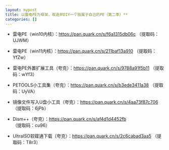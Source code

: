 ```yaml
---
layout: mypost
title: 以雷电PE为框架，改造并DIY一个独属于自己的PE（第二季）**
categories: []
---
```


- 雷电PE（win10内核）：<https://pan.quark.cn/s/f6a1315db06c> （提取码：UJWM）

- 雷电PE（win11内核）：<https://pan.quark.cn/s/211baf13a910> （提取码：YfZw）

- 雷电PE外置扩展工具（夸克）：<https://pan.quark.cn/s/9788a91f5b11> （提取码：wYf3）

- PETOOLS小工具集（夸克）：<https://pan.quark.cn/s/b3ede3411a38> （提取码：UyVA）

- 镜像文件写入U盘小工具（夸克）：<https://pan.quark.cn/s/4aa73f87c706> （提取码：6jPb）

- Dism++（夸克）：<https://pan.quark.cn/s/af4d1d4452fb> （提取码：cu96）

- UltraISO软碟通下载（夸克）：<https://pan.quark.cn/s/2c6cabad3aa5> （提取码：T8r3）
